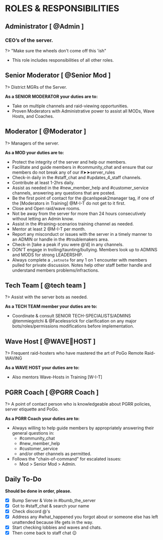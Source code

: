 # ROLES & RESPONSIBILITIES

## Administrator [ <span class="text-lime">@Admin</span> ]
### CEO’s of the server.

?> "Make sure the wheels don't come off this 'ish"

- This role includes responsibilities of all other roles.

## Senior Moderator [ <span class="text-purple">@Senior Mod</span> ]
?> District MGRs of the Server.

**As a SENIOR MODERATOR your duties are to:**
- Take on multiple channels and raid-viewing opportunities. 
- Proven Moderators with Administrative power to assist all MODs, Wave Hosts, and Coaches.

## Moderator [ <span class="text-pink">@Moderator</span> ]
?> Managers of the server.

**As a MOD your duties are to:**

-  Protect the integrity of the server and help our members.
- Facilitate and guide members in <span class="text-blue">#community_chat</span> and ensure that our members do not break any of our <span class="text-blue">#➤➤server_rules</span>
- Check-in daily in the <span class="text-blue">#staff_chat</span> and #updates_4_staff channels.
- Contribute at least 1-2hrs daily.
- Assist as needed in the <span class="text-blue">#new_member_help</span> and <span class="text-blue">#customer_service</span> channels, answering any questions that are posted. 
- Be the first point of contact for the <span class="text-green">@canIspeak2manager</span> tag, if one of the [Moderators in Training] <span class="text-red">@M-I-T</span> do not get to it first.
- Close and Open raid/wave rooms.
- Not be away from the server for more than 24 hours consecutively without letting an Admin know.
- Assist in the <span class="text-blue">#training-scenarios</span> training channel as needed.
- Mentor at least 2  <span class="text-red">@M-I-T</span> per month.
- Report any misconduct or issues with the server in a timely manner to an ADMIN or handle in the <span class="text-blue">#troublemakers</span> area.
- Check-in [take a peak if you were @‘d] in any channels.
- DON'T engage in trolling/taunting/bullying. Members look up to ADMINS and MODS for strong LEADERSHIP.
- Always complete a `,setnote` for any 1 on 1 encounter with members pulled for private discussion. Notes help other staff better handle and understand  members problems/infractions.

## Tech Team [ <span class="text-orange">@tech team</span> ]

?> Assist with the server bots as needed.

**As a TECH TEAM member your duties are to:**

- Coordinate & consult SENIOR TECH-SPECIALISTS/ADMINS <span class="text-lime">@temmiegotchi</span> & <span class="text-lime">@Facelessrick</span> for clarification on any major bots/roles/permissions modifications before implementation.

## Wave Host [ <span class="text-wave-host">@WAVE🌊HOST</span> ]
?> Frequent raid-hosters who have mastered the art of PoGo Remote Raid-WAVING

**As a WAVE HOST your duties are to:**
- Also mentors Wave-Hosts in Training [W-I-T]

## PGRR Coach [ <span class="text-coach">@PGRR Coach</span> ]

?> A point of contact person who is knowledgeable about PGRR policies, server etiquette and PoGo. 

**As a PGRR Coach your duties are to:**

- Always willing to help guide members by appropriately answering their general questions in:
	- <span class="text-channel">#community_chat</span>
	- <span class="text-channel">#new_member_help</span>
	- <span class="text-channel">#customer_service</span>
	- and/or other channels as permitted. 
- Follows the "chain-of-command" for escalated issues:
	- Mod > Senior Mod > Admin.


## Daily To-Do

**Should be done in order, please.**

- [x] Bump Server & Vote in <span class="text-channel">#bumb_the_server</span>
- [x] Got to <span class="text-channel">#staff_chat</span> & search your name
- [x] Check discord @'s
- [x] Address any <span class="text-channel">#what_happened</span> you forgot about or someone else has left unattended because life gets in the way.
- [x] Start checking lobbies and waves and chats.
- [x] Then come back to staff chat :wink:
